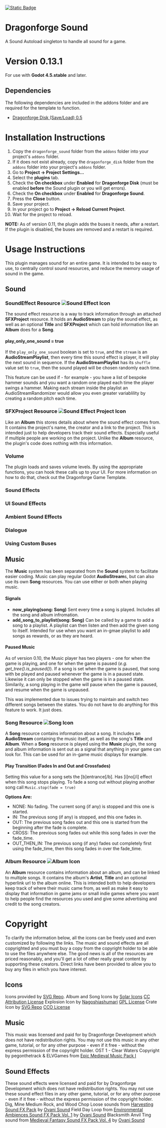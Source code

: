 [![Static Badge](https://img.shields.io/badge/Godot%20Engine-4.5.stable-blue?style=plastic&logo=godotengine)](https://godotengine.org/)
# Dragonforge Sound
A Sound Autoload singleton to handle all sound for a game.
# Version 0.13.1
For use with **Godot 4.5.stable** and later.
## Dependencies
The following dependencies are included in the addons folder and are required for the template to function.
- [Dragonforge Disk (Save/Load) 0.5](https://github.com/dragonforge-dev/dragonforge-disk)
# Installation Instructions
1. Copy the `dragonforge_sound` folder from the `addons` folder into your project's `addons` folder.
2. If it does not exist already, copy the `dragonforge_disk` folder from the `addons` folder into your project's `addons` folder.
3. Go to **Project -> Project Settings...**
4. Select the **plugins** tab.
5. Check the **On checkbox** under **Enabled** for **Dragonforge Disk** (must be enabled **before** the Sound plugin or you will get errors).
6. Check the **On checkbox** under **Enabled** for **Dragonforge Sound**.
7. Press the **Close** button.
8. Save your project.
9. In your project go to **Project -> Reload Current Project**.
10. Wait for the project to reload.

**NOTE:** As of version 0.11, the plugin adds the buses it needs, after a restart. If the plugin is disabled, the buses are removed and a restart is required.

# Usage Instructions
This plugin manages sound for an entire game. It is intended to be easy to use, to centrally control sound resources, and reduce the memory usage of sound in the game.

## Sound

### SoundEffect Resource ![Sound Effect Icon](addons/dragonforge_sound/assets/icons/sound-effect.svg)
The sound effect resource is a way to track information through an attached **SFXProject** resource. It holds an **AudioStream** to play the sound effect, as well as an optional **Title** and **SFXProject** which can hold information like an **Album** does for a **Song**.

#### play_only_one_sound = true
If the `play_only_one_sound` boolean is set to `true`, and the `stream` is an **AudioStreamPlaylist**, then every time this sound effect is player, it will play the next sound in sequence. If the **AudioStreamPlaylist** has its `shuffle` value set to `true`, then the sound played will be chosen randomly each time.

This feature can be used if - for example - you have a list of bespoke hammer sounds and you want a random one played each time the player swings a hammer. Making each stream inside the playlist an AudioStreamRandomizer would allow you even greater variablility by creating a random pitch each time.

### SFXProject Resource ![Sound Effect Project Icon](addons/dragonforge_sound/assets/icons/crate.svg)
Like an **Album** this stores details about where the sound effect comes from. It contains the project's name, the creator and a link to the project. This is intended just to help developers track their sound effects. Especially useful if multiple people are working on the project. Unlike the **Album** resource, the plugin's code does nothing with this information.

### Volume
The plugin loads and saves volume levels. By using the appropriate functions, you can hook these calls up to your UI. For more information on how to do that, check out the Dragonforge Game Template.

### Sound Effects

### UI Sound Effects

### Ambient Sound Effects

### Dialogue

### Using Custom Buses

## Music
The **Music** system has been separated from the **Sound** system to facilitate easier coding. Music can play regular Godot **AudioStream**s, but can also use its own **Song** resources. You can use either or both when playing music.

#### Signals
- **now_playing(song: Song)** Sent every time a song is played. Includes all the song and album infromation.
- **add_song_to_playlist(song: Song)** Can be called by a game to add a song to a playlist. A playlist can then listen and then add the given song to itself. Intended for use when you want an in-gmae playlist to add songs as rewards, or as they are heard.

#### Paused Music
As of version 0.10, the Music player has two players - one for when the game is playing, and one for when the game is paused (*e.g. get_tree().is_paused()*). If a song is set when the game is paused, that song with be played and paused whenever the game is in a paused state. Likewise it can only be stopped when the game is in a paused state. Similarily, a song playing in the game will pause when the game is paused, and resume when the game is unpaused.

This was implemented due to issues trying to maintain and switch two different songs between the states. You do not have to do anything for this feature to work. It just does.

### Song Resource ![Song Icon](addons/dragonforge_sound/assets/icons/song.svg)
A **Song** resource contains information about a song. It includes an **AudioStream** containing the music itself, as well as the song's **Title** and **Album**. When a **Song** resource is played using the **Music** plugin, the song and album information is sent out as a signal that anything in your game can look for. This can be used for an in-game music displays for example.

#### Play Transition (Fades In and Out and Crossfades)
Setting this value for a song sets the [b]entrance[/b]. Has [i]no[/i] effect when this song stops playing. To fade a song out without playing another song call `Music.stop(fade = true)`

**Options Are:**
- NONE: No fading. The current song (if any) is stopped and this one is started.
- IN: The previous song (if any) is stopped, and this one fades in.
- OUT: The previous song fades out and this one is started from the beginning after the fade is complete.
- CROSS: The previous song fades out while this song fades in over the fade_time.
- OUT_THEN_IN: The previous song (if any) fades out completely first using the fade_time, then this song fades in over the fade_time.

### Album Resource ![Album Icon](addons/dragonforge_sound/assets/icons/album.png)
An **Album** resource contains information about an album, and can be linked to multiple songs. It contains the album's **Artist**, **Title** and an optional hyperlink url to the album online. This is intended both to help developers keep track of where their music came from, as well as make it easy to display that information in game jams or small indie games where you want to help people find the resources you used and give some advertising and credit to the song creators.

# Copyright
To clarify the information below, all the icons can be freely used and even customized by following the links. The music and sound effects are all copyrighted and you must buy a copy from the copyright holder to be able to use the files anywhere else. The good news is all of the resources are priced reasonably, and you'll get a lot of other really great content by supporting these creators. Direct links have been provided to allow you to buy any files in which you have interest.

## Icons
Icons provided by [SVG Repo](https://www.svgrepo.com/).
Album and Song Icons by [Solar Icons](https://www.svgrepo.com/author/Solar%20Icons/) [CC Attribution License](https://www.svgrepo.com/page/licensing/#CC%20Attribution)
Explosion Icon by [Nagoshiashumari](https://www.svgrepo.com/author/nagoshiashumari/) [GPL License](https://www.svgrepo.com/page/licensing/#GPL)
Crate Icon by [SVG Repo](https://www.svgrepo.com/) [CCO License](https://www.svgrepo.com/page/licensing/#CC0)

## Music
This music was licensed and paid for by Dragonforge Development which does not have redistribution rights. You may not use this music in any other game, tutorial, or for any other purpose - even if it free - without the express permission of the copyright holder.
OST 1 - Clear Waters Copyright by pegonthetrack & ELVGames from [Epic Medieval Music Pack I](https://elvgames.itch.io/epic-medieval-music-pack)

## Sound Effects
These sound effects were licensed and paid for by Dragonforge Development which does not have redistribution rights. You may not use these sound effect files in any other game, tutorial, or for any other purpose - even if it free - without the express permission of the copyright holder.
Dig, Mine Medium Rock, and Wood Chop Loose sounds from [Harvesting Sound FX Pack](https://ovanisound.com/products/harvesting-sound-fx-pack) by [Ovani Sound](https://ovanisound.com/)
Field Day Loop from [Environmental Ambiences Sound FX Pack Vol. 1](https://ovanisound.com/products/environmental-ambiences-sound-fx-pack-vol-1) by [Ovani Sound](https://ovanisound.com/)
Blacksmith Anvil Ting sound from [Medieval Fantasy Sound FX Pack Vol. 4](https://ovanisound.com/products/medieval-fantasy-sound-fx-pack-vol-4) by [Ovani Sound](https://ovanisound.com/)
